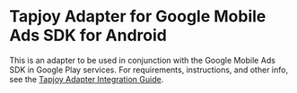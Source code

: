 # Tapjoy Adapter for Google Mobile Ads SDK for Android

This is an adapter to be used in conjunction with the Google Mobile Ads SDK in
Google Play services. For requirements, instructions, and other info, see the
[Tapjoy Adapter Integration Guide](https://developers.google.com/admob/android/mediation/tapjoy).
